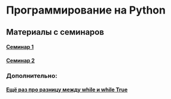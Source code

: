 # Программирование на Python

## Материалы с семинаров

#### [Семинар 1](https://github.com/trocean11/python_east/blob/main/sem1.ipynb)

#### [Семинар 2](https://github.com/trocean11/python_east/blob/main/sem2.ipynb)

### Дополнительно:

#### [Ещё раз про разницу между while и while True](https://github.com/trocean11/python_east/blob/main/tasks/while_%26_while_True.ipynb)

